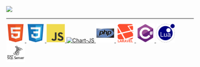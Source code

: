 <div>
	<a href="https://github.com/brunop6">
    <img src="https://github-readme-stats.vercel.app/api/top-langs/?username=brunop6&layout=compact&langs_count=7&hide=hack,shell&theme=radical"/>
</div>
<hr>
<div>
	<img width="50" src="https://github.com/devicons/devicon/blob/master/icons/html5/html5-original.svg" alt="HTML5">
	<img width="50" src="https://github.com/devicons/devicon/blob/master/icons/css3/css3-original.svg" alt="CSS3">
	<img width="50" src="https://github.com/devicons/devicon/blob/master/icons/javascript/javascript-original.svg" alt="JS">
	<img width="50" src="https://www.chartjs.org/img/chartjs-logo.svg" alt="Chart-JS">
	<img width="50" src="https://github.com/devicons/devicon/blob/master/icons/php/php-original.svg" alt="PHP">
	<img width="50" src="https://github.com/devicons/devicon/blob/master/icons/laravel/laravel-plain-wordmark.svg" alt="Laravel">
	<img width="50" src="https://github.com/devicons/devicon/blob/master/icons/csharp/csharp-original.svg" alt="Csharp">
	<img width="50" src="https://github.com/devicons/devicon/blob/master/icons/lua/lua-original-wordmark.svg" alt="Lua">
	<img width="50" src="https://github.com/devicons/devicon/blob/master/icons/microsoftsqlserver/microsoftsqlserver-plain-wordmark.svg" alt="SQL">
</div>
